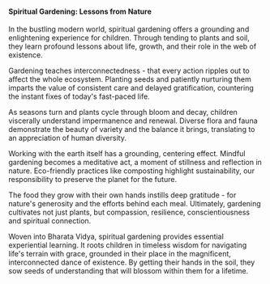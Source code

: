 
#### Spiritual Gardening: Lessons from Nature

In the bustling modern world, spiritual gardening offers a grounding and enlightening experience for children. Through tending to plants and soil, they learn profound lessons about life, growth, and their role in the web of existence.

Gardening teaches interconnectedness - that every action ripples out to affect the whole ecosystem. Planting seeds and patiently nurturing them imparts the value of consistent care and delayed gratification, countering the instant fixes of today's fast-paced life. 

As seasons turn and plants cycle through bloom and decay, children viscerally understand impermanence and renewal. Diverse flora and fauna demonstrate the beauty of variety and the balance it brings, translating to an appreciation of human diversity.

Working with the earth itself has a grounding, centering effect. Mindful gardening becomes a meditative act, a moment of stillness and reflection in nature. Eco-friendly practices like composting highlight sustainability, our responsibility to preserve the planet for the future.

The food they grow with their own hands instills deep gratitude - for nature's generosity and the efforts behind each meal. Ultimately, gardening cultivates not just plants, but compassion, resilience, conscientiousness and spiritual connection.

Woven into Bharata Vidya, spiritual gardening provides essential experiential learning. It roots children in timeless wisdom for navigating life's terrain with grace, grounded in their place in the magnificent, interconnected dance of existence. By getting their hands in the soil, they sow seeds of understanding that will blossom within them for a lifetime.